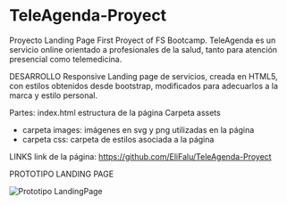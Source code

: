 # TeleAgenda-Proyect
Proyecto Landing Page
First Proyect of FS Bootcamp.
TeleAgenda es un servicio online orientado a profesionales de la salud, tanto para atención presencial como telemedicina.

DESARROLLO
Responsive Landing page de servicios, creada en HTML5, con estilos obtenidos desde bootstrap, modificados para adecuarlos a la marca y estilo personal.

Partes:
index.html estructura de la página
Carpeta assets
- carpeta images: imágenes en svg y png utilizadas en la página
- carpeta css: carpeta de estilos asociada a la página

LINKS 
link de la página: https://github.com/EliFalu/TeleAgenda-Proyect


PROTOTIPO LANDING PAGE

![Prototipo LandingPage](https://user-images.githubusercontent.com/110725760/189510215-983da52c-c8e5-496b-b8f1-eb0b58cc6dc2.jpg)
